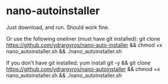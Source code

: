 # nano-autoinstaller
Just download, and run. Should work fine.

Or use the following oneliner (must have git installed):
git clone https://github.com/ydrargyros/nano-auto-installer && chmod +x nano_autoinstaller.sh && ./nano_autoinstaller.sh

If you don't have git installed:
yum install git -y && git clone https://github.com/ydrargyros/nano-autoinstaller && chmod +x nano_autoinstaller.sh && ./nano_autoinstaller.sh
